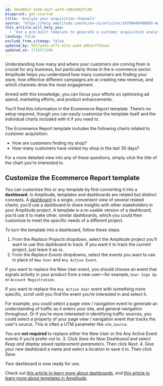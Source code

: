 ```yaml
---
id: 3bed8b1f-3e50-4a2f-aaf9-148e3663fc89
blueprint: get-started
title: 'Analyze your acquisition channels'
source: 'https://help.amplitude.com/hc/en-us/articles/16798045496859-Analyze-your-acquisition-channels'
this_article_will_help_you:
  - 'Use a pre-built template to generate a customer acquisition analysis for ecommerce companies'
landing: false
exclude_from_sitemap: false
updated_by: 5817a4fa-a771-417a-aa94-a0b1e7f55eae
updated_at: 1716571204
---
```

Understanding how many and where your customers are coming from is crucial for any business, but particularly those in the e-commerce sector. Amplitude helps you understand how many customers are finding your store, how effective different campaigns are at creating new revenue, and which channels drive the most engagement.

Armed with this knowledge, you can focus your efforts on optimizing ad spend, marketing efforts, and product enhancements.

You’ll find this information in the Ecommerce Report template. There’s no setup required, though you can easily customize the template itself and the individual charts included with it if you need to.

The Ecommerce Report template includes the following charts related to customer acquisition:

* How are customers finding my shop?
* How many customers have visited my shop in the last 30 days?

For a more detailed view into any of these questions, simply click the title of the chart you’re interested in.

## Customize the Ecommerce Report template

You can customize this or any template by first converting it into a **dashboard**. In Amplitude, templates and dashboards are related but distinct concepts. A [dashboard](/docs/analytics/dashboard-create) is a single, convenient view of several related charts; you’d use a dashboard to share insights with other stakeholders in your Amplitude project. A template is a re-usable version of a dashboard; you’d use it to make other, similar dashboards, which you could then customize to meet the specific needs of a different project.

To turn the template into a dashboard, follow these steps:

1. From the *Replace Projects* dropdown, select the Amplitude project you’ll want to use this dashboard to track. If you want it to track the current project, just leave it as-is.
2. From the *Replace Events* dropdowns, select the events you want to use in place of `New User` and `Any Active Event`.  
  
If you want to replace the New User event, you should choose an event that signals activity in your product from a new user—for example, `User Sign Up` or `Account Registration`.  
  
If you want to replace the `Any Active User` event with something more specific, scroll until you find the event you’re interested in and select it.  
  
For example, you could select a page view / navigation event to generate an understanding of traffic as it enters your site, and general navigation throughout. Or if you’re more interested in identifying traffic sources, you could select a property of your page view / navigation event that tracks the user's source. This is often a UTM parameter like `utm_source`.  
  
You are **not required** to replace either the New User or the Any Active Event events if you’d prefer not to.
3. Click *Save As New Dashboard* and select *Keep and display saved replacement parameters*. Then click *Next*.
4. Give your new dashboard a name and select a location to save it in. Then click *Save*.

Your dashboard is now ready for use.

Check out [this article to learn more about dashboards](/docs/analytics/dashboard-create), and [this article to learn more about templates in Amplitude](/docs/analytics/templates).